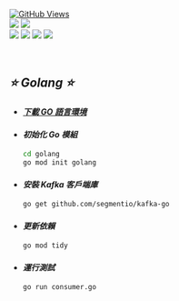 <a href='https://github.com/Junwu0615/Latency-Throughput-Simulation-Test'><img alt='GitHub Views' src='https://views.whatilearened.today/views/github/Junwu0615/Latency-Throughput-Simulation-Test.svg'> <br> 
[![](https://img.shields.io/badge/Language-GO-blue.svg?style=plastic)](https://go.dev/) 
[![](https://img.shields.io/badge/Language-Python_3.12.0-blue.svg?style=plastic)](https://www.python.org/) <br>
[![](https://img.shields.io/badge/Tools-MongoDB-yellow.svg?style=plastic)](https://www.mongodb.com/)
[![](https://img.shields.io/badge/Tools-Redis-yellow.svg?style=plastic)](https://redis.io/)
[![](https://img.shields.io/badge/Tools-Apache_Kafka-yellow.svg?style=plastic)](https://kafka.apache.org/)
[![](https://img.shields.io/badge/Tools-Docker-yellow.svg?style=plastic)](https://www.docker.com/) 

<br>

## *⭐ Golang ⭐*
- #### *[下載 GO 語言環境](https://go.dev/)*

- #### *初始化 Go 模組*
    ```bash
    cd golang
    go mod init golang
    ```
  
- #### *安裝 Kafka 客戶端庫*
    ```bash
    go get github.com/segmentio/kafka-go
    ```
  
- #### *更新依賴*
    ```bash
    go mod tidy
    ```
  
- #### *運行測試*
    ```bash
    go run consumer.go
    ```
